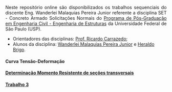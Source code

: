 <p style='text-align: justify;'>Neste repositório online são disponibilizados os trabalhos sequenciais do discente Eng. Wanderlei Malaquias Pereira Junior referente a disciplina SET - Concreto Armado Solicitações Normais do <a href="http://ppgset.eesc.usp.br">Programa de Pós-Graduação em Engenharia Civil - Engenharia de Estruturas</a> da Universidade Federal de São Paulo (USP).</p>
  
- Orientadores das disciplinas: [Prof. Ricardo Carrazedo](http://lattes.cnpq.br/3836561236677162);
- Alunos da disciplina: [Wanderlei Malaquias Pereira Junior](http://lattes.cnpq.br/2268506213083114) e [Heraldo Brigo](http://lattes.cnpq.br/2754199697596922).

#### Curva Tensão-Deformação
#### [Determinação Momento Resistente de seções transversais](https://nbviewer.jupyter.org/github/wmpjrufg/set5963-eesc/blob/gh-pages/TRABALHO_MOMENTO_RESISTENTE_R00.ipynb)
#### [Trabalho 3](https://wmpjrufg.github.io/SET5963-EESC/trabalho3.html)
